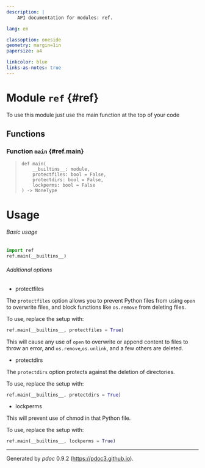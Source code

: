 ```yaml
---
description: |
    API documentation for modules: ref.

lang: en

classoption: oneside
geometry: margin=1in
papersize: a4

linkcolor: blue
links-as-notes: true
---
```



    
# Module `ref` {#ref}

To use this module just use the main function at the top of your code




    
## Functions


    
### Function `main` {#ref.main}




>     def main(
>         __builtins__: module,
>         protectfiles: bool = False,
>         protectdirs: bool = False,
>         lockperms: bool = False
>     ) ‑> NoneType


# Usage

###### Basic usage

```py
import ref
ref.main(__builtins__)
```

###### Additional options

- protectfiles

The <code>protectfiles</code> option allows you to prevent Python files from using <code>open</code> to overwrite files, and block functions like <code>os.remove</code> from deleting files.

To use, replace the setup with:

```py
ref.main(__builtins__, protectfiles = True)
```

This will cause any use of <code>open</code> to overwrite or append content to files to throw an error, and <code>os.remove</code>,<code>os.unlink</code>, and a few others are deleted.

- protectdirs

The <code>protectdirs</code> option protects against the deletion of directories. 

To use, replace the setup with:

```py
ref.main(__builtins__, protectdirs = True)
```

- lockperms

This will prevent use of chmod in that Python file.

To use, replace the setup with:

```py
ref.main(__builtins__, lockperms = True)
```



-----
Generated by *pdoc* 0.9.2 (<https://pdoc3.github.io>).
